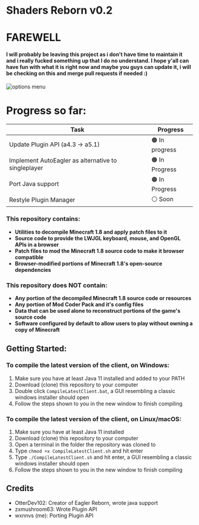 # Shaders Reborn v0.2

# FAREWELL
#### I will probably be leaving this project as i don't have time to maintain it and i really fucked something up that I do no understand. I hope y'all can have fun with what it is right now and maybe you guys can update it, i will be checking on this and merge pull requests if needed :)

![options menu](https://github.com/wxnnvs/ShadersReborn/blob/main/Plugins.png?raw=true)

# Progress so far:
|Task|Progress|
|---|---|
|Update Plugin API (a4.3 -> a5.1)|🟠 In progress|
|Implement AutoEagler as alternative to singleplayer|🟠 In Progress|
|Port Java support|🟠 In Progress|
|Restyle Plugin Manager|⚪ Soon|

### This repository contains:

 - **Utilities to decompile Minecraft 1.8 and apply patch files to it**
 - **Source code to provide the LWJGL keyboard, mouse, and OpenGL APIs in a browser**
 - **Patch files to mod the Minecraft 1.8 source code to make it browser compatible**
 - **Browser-modified portions of Minecraft 1.8's open-source dependencies**

### This repository does NOT contain:

 - **Any portion of the decompiled Minecraft 1.8 source code or resources**
 - **Any portion of Mod Coder Pack and it's config files**
 - **Data that can be used alone to reconstruct portions of the game's source code**
 - **Software configured by default to allow users to play without owning a copy of Minecraft**

## Getting Started:

### To compile the latest version of the client, on Windows:

1. Make sure you have at least Java 11 installed and added to your PATH
2. Download (clone) this repository to your computer
3. Double click `CompileLatestClient.bat`, a GUI resembling a classic windows installer should open
4. Follow the steps shown to you in the new window to finish compiling

### To compile the latest version of the client, on Linux/macOS:

1. Make sure you have at least Java 11 installed
2. Download (clone) this repository to your computer
3. Open a terminal in the folder the repository was cloned to
4. Type `chmod +x CompileLatestClient.sh` and hit enter
5. Type `./CompileLatestClient.sh` and hit enter, a GUI resembling a classic windows installer should open
6. Follow the steps shown to you in the new window to finish compiling

## Credits
- OtterDev102: Creator of Eagler Reborn, wrote java support
- zxmushroom63: Wrote Plugin API
- wxnnvs (me): Porting Plugin API